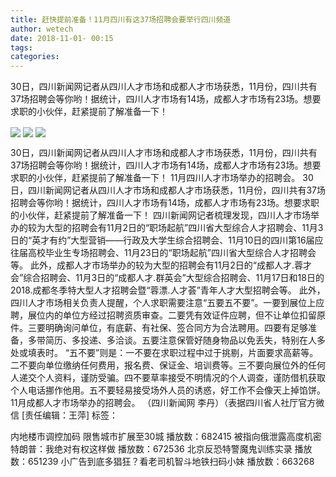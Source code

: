 ```yaml
---
title: 赶快提前准备！11月四川有这37场招聘会要举行四川频道
author: wetech
date: 2018-11-01- 00:15
tags: 
categories: 
---
```

30日，四川新闻网记者从四川人才市场和成都人才市场获悉，11月份，四川共有37场招聘会等你哟！据统计，四川人才市场有14场，成都人才市场有23场。想要求职的小伙伴，赶紧提前了解准备一下！
<!-- more -->
                
<img align="center" border="0" src="http://p2.ifengimg.com/fck/2018_44/ad0ecc47fccafd5_w660_h560.jpg" />
                
<img align="center" border="0" src="http://p2.ifengimg.com/fck/2018_44/39d2d7f156c064a_w664_h942.jpg" />
                
<img align="center" border="0" src="http://p2.ifengimg.com/a/2016/0810/204c433878d5cf9size1_w16_h16.png" />
            
30日，四川新闻网记者从四川人才市场和成都人才市场获悉，11月份，四川共有37场招聘会等你哟！据统计，四川人才市场有14场，成都人才市场有23场。想要求职的小伙伴，赶紧提前了解准备一下！
11月四川人才市场举办的招聘会。
30日，四川新闻网记者从四川人才市场和成都人才市场获悉，11月份，四川共有37场招聘会等你哟！据统计，四川人才市场有14场，成都人才市场有23场。想要求职的小伙伴，赶紧提前了解准备一下！
四川新闻网记者梳理发现，四川人才市场举办的较为大型的招聘会有11月2日的“职场起航”四川省大型综合人才招聘会、11月3日的“英才有约”大型营销——行政及大学生综合招聘会、11月10日的四川第16届应往届高校毕业生专场招聘会、11月23日的“职场起航”四川省大型综合人才招聘会等。
此外，成都人才市场举办的较为大型的招聘会有11月2日的“成都人才.蓉才会”综合招聘会、11月3日的“成都人才.群英会”大型综合招聘会、11月17日和18日的2018.成都冬季特大型人才招聘会暨“蓉漂.人才荟”青年人才大型招聘会等。
此外，四川人才市场相关负责人提醒，个人求职需要注意“五要五不要”。一要到展位上应聘，展位内的单位方经过招聘资质审查。二要凭有效证件应聘，但不让单位扣留原件。三要明确询问单位，有底薪、有社保、签合同方为合法聘用。四要有足够准备，多带简历、多投递、多洽谈。五要注意保管好随身物品以免丢失，特别在人多处或填表时。
“五不要”则是：一不要在求职过程中过于挑剔，片面要求高薪等。二不要向单位缴纳任何费用，报名费、保证金、培训费等。三不要向展位外的任何人递交个人资料，谨防受骗。四不要草率接受不明情况的个人调查，谨防借机获取个人电话挪作他用。五不要轻易接受场外人员的诱惑，好工作不会像天上掉馅饼。
11月成都人才市场举办的招聘会。
（四川新闻网 李丹）（表据四川省人社厅官方微信
[责任编辑：王萍]
标签：
 
 
 
 
 
 
 
 
             
内地楼市调控加码 限售城市扩展至30城
播放数：682415
被指向俄泄露高度机密 特朗普：我绝对有权这样做
播放数：672536
北京反恐特警魔鬼训练实录
播放数：651239
小广告到底多猖狂？看老司机智斗地铁扫码小妹
播放数：663268
